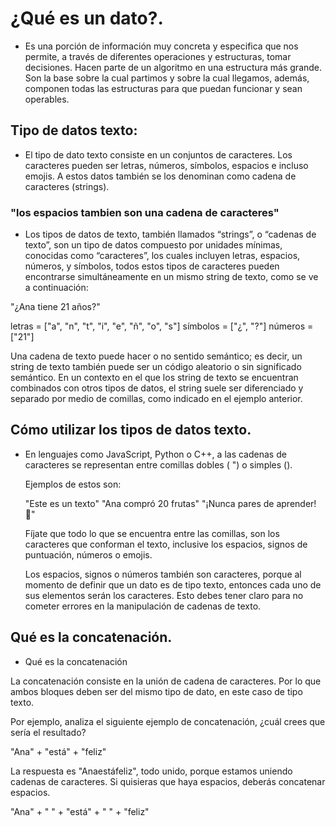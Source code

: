 # ¿Qué es un dato?.

- Es una porción de información muy concreta y especifica que nos permite, a través de diferentes operaciones y estructuras, tomar decisiones. Hacen parte de un algoritmo en una estructura más grande.
Son la base sobre la cual partimos y sobre la cual llegamos, además, componen todas las estructuras para que puedan funcionar y sean operables.

## Tipo de datos texto:

- El tipo de dato texto consiste en un conjuntos de caracteres. Los caracteres pueden ser letras, números, símbolos, espacios e incluso emojis. A estos datos también se los denominan como cadena de caracteres (strings).

### "los espacios tambien son una cadena de caracteres"

- Los tipos de datos de texto, también llamados “strings”, o “cadenas de texto”, son un tipo de datos compuesto por unidades mínimas, conocidas como “caracteres”, los cuales incluyen letras, espacios, números, y símbolos, todos estos tipos de caracteres pueden encontrarse simultáneamente en un mismo string de texto, como se ve a continuación:

"¿Ana tiene 21 años?"

letras = ["a", "n", "t", "i", "e", "ñ", "o", "s"]
símbolos = ["¿", "?"]
números = ["21"]

Una cadena de texto puede hacer o no sentido semántico; es decir, un string de texto también puede ser un código aleatorio o sin significado semántico.
En un contexto en el que los string de texto se encuentran combinados con otros tipos de datos, el string suele ser diferenciado y separado por medio de comillas, como indicado en el ejemplo anterior.
 
 ## Cómo utilizar los tipos de datos texto.

- En lenguajes como JavaScript, Python o C++, a las cadenas de caracteres se representan entre comillas dobles ( ") o simples ().   

  Ejemplos de estos son:

    "Este es un texto"
    "Ana compró 20 frutas"
    "¡Nunca pares de aprender! 💚"

  Fíjate que todo lo que se encuentra entre las comillas, son los caracteres que conforman el texto, inclusive los espacios, signos de puntuación, números o emojis.

  Los espacios, signos o números también son caracteres, porque al momento de definir que un dato es de tipo texto, entonces cada uno de sus elementos serán los caracteres. Esto debes tener claro para no cometer errores en la manipulación de cadenas de texto.

## Qué es la concatenación.

- Qué es la concatenación

 La concatenación consiste en la unión de cadena de caracteres. Por lo que ambos bloques deben ser del mismo tipo de dato, en este caso de tipo texto.

 Por ejemplo, analiza el siguiente ejemplo de concatenación, ¿cuál crees que sería el resultado?

"Ana" + "está" + "feliz"

 La respuesta es "Anaestáfeliz", todo unido, porque estamos uniendo cadenas de caracteres. Si quisieras que haya espacios, deberás concatenar espacios.

 "Ana" + " " + "está" + " " + "feliz"
